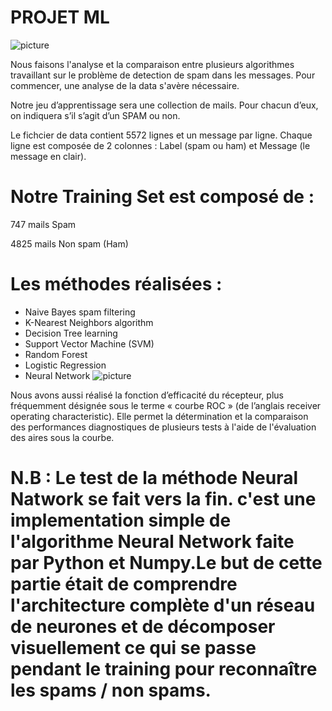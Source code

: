 # PROJET ML

![picture](https://miro.medium.com/max/1400/1*hsyCZOYoGrX6BJsj4Lgrhg.png)

Nous faisons l'analyse et la comparaison entre plusieurs algorithmes travaillant sur le problème de detection de spam dans les messages. 
Pour commencer, une analyse de la data s'avère nécessaire. 

Notre jeu d’apprentissage sera une collection de mails. Pour chacun d’eux, on indiquera s’il s’agit d’un SPAM ou non.

Le fichcier de data contient 5572 lignes et un message par ligne. Chaque ligne est composée de 2 colonnes : Label (spam ou ham) et Message (le message en clair).

# Notre Training Set est composé de :

747 mails Spam

4825 mails Non spam (Ham)

# Les méthodes réalisées : 

- Naive Bayes spam filtering
- K-Nearest Neighbors algorithm
- Decision Tree learning
- Support Vector Machine (SVM)
- Random Forest
- Logistic Regression
- Neural Network
![picture](https://imagizer.imageshack.com/img923/1346/16Was4.png)

Nous avons aussi réalisé la fonction d’efficacité du récepteur, plus fréquemment désignée sous le terme « courbe ROC » (de l’anglais receiver operating characteristic). Elle permet la détermination et la comparaison des performances diagnostiques de plusieurs tests à l'aide de l'évaluation des aires sous la courbe. 

# N.B : Le test de la méthode Neural Natwork se fait vers la fin. c'est une implementation simple de l'algorithme Neural Network faite par Python et Numpy.Le but de cette partie était de comprendre l'architecture complète d'un réseau de neurones et de décomposer visuellement ce qui se passe pendant le training pour reconnaître les spams / non spams.
